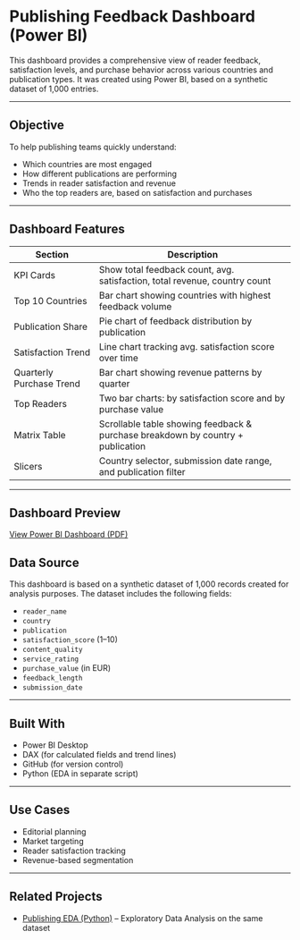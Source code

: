 # Publishing Feedback Dashboard (Power BI)

This dashboard provides a comprehensive view of reader feedback, satisfaction levels, and purchase behavior across various countries and publication types. It was created using Power BI, based on a synthetic dataset of 1,000 entries.

---

## Objective

To help publishing teams quickly understand:

- Which countries are most engaged
- How different publications are performing
- Trends in reader satisfaction and revenue
- Who the top readers are, based on satisfaction and purchases

---

## Dashboard Features

| Section                        | Description                                                                 |
|--------------------------------|-----------------------------------------------------------------------------|
| KPI Cards                      | Show total feedback count, avg. satisfaction, total revenue, country count |
| Top 10 Countries               | Bar chart showing countries with highest feedback volume                    |
| Publication Share              | Pie chart of feedback distribution by publication                           |
| Satisfaction Trend             | Line chart tracking avg. satisfaction score over time                       |
| Quarterly Purchase Trend       | Bar chart showing revenue patterns by quarter                               |
| Top Readers                    | Two bar charts: by satisfaction score and by purchase value                 |
| Matrix Table                   | Scrollable table showing feedback & purchase breakdown by country + publication |
| Slicers                        | Country selector, submission date range, and publication filter             |

---

## Dashboard Preview

[View Power BI Dashboard (PDF)](dashboard/BookPublishingInsights_PowerBI_Dashboard.pdf)

## Data Source

This dashboard is based on a synthetic dataset of 1,000 records created for analysis purposes. The dataset includes the following fields:

- `reader_name`
- `country`
- `publication`
- `satisfaction_score` (1–10)
- `content_quality`
- `service_rating`
- `purchase_value` (in EUR)
- `feedback_length`
- `submission_date`

---

## Built With

- Power BI Desktop
- DAX (for calculated fields and trend lines)
- GitHub (for version control)
- Python (EDA in separate script)

---

## Use Cases

- Editorial planning
- Market targeting
- Reader satisfaction tracking
- Revenue-based segmentation

---

## Related Projects

- [Publishing EDA (Python)](../README.md) – Exploratory Data Analysis on the same dataset
